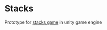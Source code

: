 # Stacks
Prototype for [stacks game](https://play.google.com/store/apps/details?id=com.ketchapp.stack&hl=en&gl=US) in unity game engine
